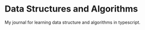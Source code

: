 # Data Structures and Algorithms

My journal for learning data structure and algorithms in typescript.
